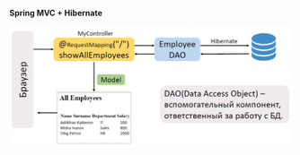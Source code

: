 **Spring MVC + Hibernate**

![spring-01](https://raw.githubusercontent.com/AdilhanKaikenov/spring_mvc_hibernate_aop/master/etc/Spring_MVC_Hibernate.jpg)